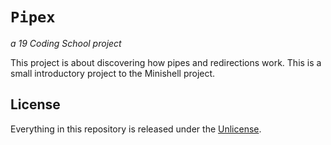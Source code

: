 # ```Pipex```
*a 19 Coding School project*

This project is about discovering how pipes and redirections work. This is a small introductory project to the Minishell project.
## License

Everything in this repository is released under the [Unlicense](https://github.com/maxdesalle/42/blob/main/LICENSE).

